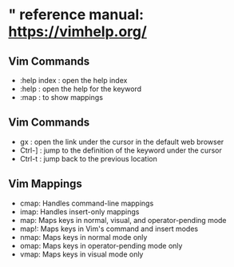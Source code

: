 # " reference manual: https://vimhelp.org/

## Vim Commands
- :help index : open the help index
- :help <keyword> : open the help for the keyword
- :map : to show mappings

## Vim Commands
- gx : open the link under the cursor in the default web browser
- Ctrl-] : jump to the definition of the keyword under the cursor
- Ctrl-t : jump back to the previous location

## Vim Mappings
- cmap: Handles command-line mappings
- imap: Handles insert-only mappings
- map: Maps keys in normal, visual, and operator-pending mode
- map!: Maps keys in Vim's command and insert modes
- nmap: Maps keys in normal mode only
- omap: Maps keys in operator-pending mode only
- vmap: Maps keys in visual mode only

